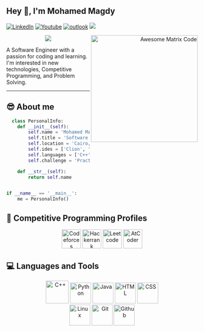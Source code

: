 ## Hey 👋, I'm Mohamed Magdy

<p align="left">
    <a href="https://www.linkedin.com/in/muhammedmagdyy/"><img src="https://img.shields.io/badge/LinkedIn-%230177B5?style=flat&logo=linkedin&logoColor=white" alt="LinkedIn" title="LinkedIn"/></a>
    <a href="https://www.youtube.com/channel/UC4AqXMvB7RZl0G_TnvWuKSQ"><img src="https://img.shields.io/badge/Youtube-%23FF0000?style=flat&logo=youtube&logoColor=white" alt="Youtube" title="Youtube"/></a>
    <a href="mailto:Mohamedmagdy121@outlook.com"><img img src="https://img.shields.io/twitter/url?color=black&label=outlook&logo=microsoft%20outlook&logoColor=blue&style=social&url=https%3A%2F%2Foutlook.office.com%2Fmail%2F" alt="outlook" title="Outlook"/></a>
     <a href="https://www.facebook.com/profile.php?id=100007786457554" alt="Facebook" title="Facebook" ><img src="https://img.shields.io/badge/Facebook-%231877F2.svg?style=falt&logo=facebook&logoColor=white"/></a>
  </p>

<div align="right">
    <img src = 'https://user-images.githubusercontent.com/60513866/165189789-37c3c5de-ea7a-4284-90eb-b3b7ce747fc2.gif' alt = 'Awesome Matrix Code' align='right'
     width=281x296/>
</div>

<!-- https://github.com/MarikIshtar007/MarikIshtar007/blob/master/images/matrix.gif -->


<p align="center">
  <a href="https://github.com/DenverCoder1/readme-typing-svg"><img src="https://readme-typing-svg.herokuapp.com?color=36BCF7FF&center=true&vCenter=true&lines=Computer+Science+Student;Software+Engineer;Competitive+Programmer;Always+have+a+passion+for+coding+and+learning&center=true&width=500&height=50"></a>
</p>

<p>
  A Software Engineer with a passion for coding and learning. I'm interested in new technologies, Competitive Programming, and Problem Solving.
</p>

<hr/>

## 😎 About me
```py
  class PersonalInfo:
    def __init__(self):
        self.name = 'Mohamed Magdy'
        self.title = 'Software Engineer'
        self.location = 'Cairo, Egypt'
        self.ides = ['Clion', 'IntelliJ', 'PyCharm', 'VS Code']
        self.languages = ['C++', 'Java', 'Python', 'HTML', 'CSS']
        self.challenge = 'Practicing to improve my Problem Solving skill'

    def __str__(self):
        return self.name


if __name__ == '__main__':
    me = PersonalInfo()
```

## 🤯 Competitive Programming Profiles
<p align="center">
     <a href="https://codeforces.com/profile/Naruto-Kun"><img src="https://bit.ly/37EpMXq" width="50px" title="Codeforces" alt="Codeforces"/></a>
     <a href="https://www.hackerrank.com/Muhammed_Magdy"><img src="https://bit.ly/3NbH5yd" width="50px" title="Hackerrrank" alt="Hackerrank"/></a>
     <a href="https://leetcode.com/Muhammed_Magdy"><img src="https://bit.ly/39YnDXx" width="50px" title="Leetcode" alt="Leetcode"/></a>
     <a href="https://atcoder.jp/users/MeGzz"><img src="https://bit.ly/3Ne9x2G" width="50px" title="AtCoder" alt="AtCoder"/></a>
</p>

## 💻 Languages and Tools
<p align="center">
    <img src="https://bit.ly/37Epy2y" alt="C++" width="60px" title="C++"> 
    <img src="https://bit.ly/3stK11q" alt="Python" width="55px" title="Python"> 
    <img src="https://bit.ly/3M9nONR" alt="Java" width="55px" title="Java">
    <img src="https://bit.ly/3FIIJVn" alt="HTML" width="55px" title="HTML">
    <img src="https://bit.ly/3l3qkcu" alt="CSS" width="55px" title="CSS">
    <br/>
    <img src="https://bit.ly/3LaG6Nx" alt="Linux" width="55px" title="Linux">
    <img src="https://bit.ly/3yvoEjR" alt="Git" width="55px" title="Git">
    <img src="https://bit.ly/3wvo4Ai" alt="Github" width="55px" title="Github">
</p>
